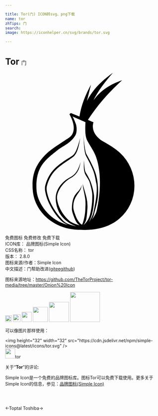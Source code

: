 ```yaml
---

title: Tor(门) ICON转svg、png下载
name: tor
zhTips: 门
search: 
image: https://iconhelper.cn/svg/brands/tor.svg

---
```


# Tor  <small style="font-size: 60%;font-weight: 100">门</small>

<div id="svg" class="svg-wrap">
<svg xmlns="http://www.w3.org/2000/svg" viewBox="0 0 24 24" role="img"><title>Tor icon</title><path d="M17.578 12.201c-.76-.692-1.721-1.251-2.704-1.81-.446-.246-1.81-1.318-1.34-2.838l-.851-.358c1.342-2.078 3.085-4.134 5.229-6.056-1.721.581-3.24 1.476-4.379 3.062.67-1.407 1.765-2.793 2.972-4.201-1.654 1.185-3.084 2.525-3.979 4.313l.627-2.503c-.894 1.608-1.52 3.24-1.766 4.871l-1.317-.535-.223.178c1.162 2.078.559 3.174-.022 3.553-1.162.783-2.838 1.788-3.688 2.659-1.609 1.654-2.078 3.218-1.921 5.296.157 2.66 2.101 4.873 4.67 5.744 1.14.38 2.19.424 3.352.424 1.877 0 3.799-.491 5.207-1.676a6.551 6.551 0 0 0 2.369-5.027 6.875 6.875 0 0 0-2.236-5.096zm-3.553 8.872c-.09.402-.38.894-.737 1.341.134-.246.246-.492.313-.76.559-1.989.805-2.904.537-5.095-.045-.224-.135-.938-.471-1.721-.468-1.185-1.184-2.303-1.272-2.548-.157-.38-.38-1.989-.403-3.084.023.938.089 2.659.335 3.329.067.225.715 1.229 1.185 2.459.312.849.38 1.632.446 1.854.224 1.007-.045 2.705-.401 4.313-.111.581-.426 1.252-.828 1.766.225-.313.402-.715.537-1.185.269-.938.38-2.145.356-2.905-.021-.446-.222-1.407-.558-2.278-.201-.47-.492-.961-.692-1.297-.224-.335-.224-1.072-.313-1.921.021.916-.068 1.385.156 2.033.134.379.625.916.759 1.43.201.693.402 1.453.381 1.922 0 .536-.022 1.52-.269 2.593-.157.804-.515 1.497-1.095 1.943.246-.312.38-.625.447-.938.089-.469.111-.916.156-1.475a5.96 5.96 0 0 0-.111-1.721c-.179-.805-.469-1.608-.604-2.168.022.626.269 1.408.381 2.235.089.604.044 1.206.021 1.742-.021.627-.223 1.722-.492 2.258-.268-.112-.357-.269-.537-.491-.223-.291-.357-.604-.491-.962a5.043 5.043 0 0 1-.291-.915 3.071 3.071 0 0 1 .559-2.213c.469-.671.559-.716.715-1.497-.223.692-.379.759-.871 1.341-.559.647-.648 1.586-.648 2.346 0 .313.134.671.246 1.007.134.356.268.714.447.982.134.223.313.379.469.491-.581-.156-1.184-.379-1.564-.692-.938-.805-1.765-2.167-1.877-3.375-.089-.982.804-2.413 2.078-3.128 1.073-.626 1.318-1.319 1.542-2.459-.313.983-.626 1.833-1.654 2.348-1.475.804-2.235 2.1-2.167 3.352.112 1.586.737 2.682 2.011 3.554.291.2.693.401 1.118.559-1.587-.381-1.788-.604-2.324-1.229 0-.045-.134-.135-.134-.156-.715-.805-1.609-2.19-1.922-3.464-.112-.447-.224-.916-.089-1.363.581-2.101 1.854-2.905 3.128-3.775.313-.225.626-.426.916-.649.715-.559.894-2.012 1.05-2.838-.29 1.006-.603 2.258-1.162 2.659-.29.224-.648.402-.938.604-1.318.894-2.637 1.743-3.24 3.91-.134.56-.044.962.089 1.498.335 1.317 1.229 2.748 1.989 3.597l.134.135c.335.381.76.67 1.274.871a5.945 5.945 0 0 1-1.296-.469c-2.078-1.005-3.463-3.173-3.553-4.939-.179-3.597 1.542-4.647 3.151-5.966.894-.737 2.145-1.095 2.86-2.413.134-.291.224-.916.045-1.587-.067-.224-.402-1.028-.537-1.207l1.989.872c-.044.938-.067 1.698.112 2.391.2.76 1.184 1.854 1.586 3.129.783 2.41.583 5.561.023 8.019z"/></svg>
</div>
<detail full-name='tor'></detail>

<div class="detail-page">
<p>
<span><span class="badge-success badge">免费图标</span> <span class="badge-success badge">免费修改</span>  <span class="badge-success badge">免费下载</span> </span>
<br/>
<span>
ICON库：
<span class="badge-secondary badge">品牌图标(Simple Icon)</span> 
</span>
<br/>
<span>
CSS名称：
<span class="badge-secondary badge">tor</span> 
</span>

<br/>
<span>
版本：
<span class="badge-secondary badge">2.8.0</span> 
</span>
<br/>
<span>图标来源/作者：<span class="badge-light badge">Simple Icon</span></span> 
<br/>
<span class="zh-detail">中文描述：<span class="badge-primary badge">门</span><span class="help-link"><span>帮助改进</span>(<a href="https://gitee.com/liuwave/icon-helper/edit/master/json/brands/tor.json" target="_blank" rel="noopener noreferrer">gitee</a><a href="https://github.com/liuwave/icon-helper/edit/master/json/brands/tor.json" target="_blank" rel="noopener noreferrer">github</a></span>)</span><br/>
</p>
</div><div class="description description alert alert-light"><p>图标来源地址：<a href="https://github.com/TheTorProject/tor-media/tree/master/Onion%20Icon" target="_blank" rel="noopener noreferrer">https://github.com/TheTorProject/tor-media/tree/master/Onion%20Icon</a></p></div>
<div class="alert alert-dark">
<img height="21" width="21" src="https://cdn.jsdelivr.net/npm/simple-icons@latest/icons/tor.svg" />
<img height="24" width="24" src="https://cdn.jsdelivr.net/npm/simple-icons@latest/icons/tor.svg" />
<img height="32" width="32" src="https://cdn.jsdelivr.net/npm/simple-icons@latest/icons/tor.svg" />
<img height="48" width="48" src="https://cdn.jsdelivr.net/npm/simple-icons@latest/icons/tor.svg" />
<img height="64" width="64" src="https://cdn.jsdelivr.net/npm/simple-icons@latest/icons/tor.svg" />
<img height="96" width="96" src="https://cdn.jsdelivr.net/npm/simple-icons@latest/icons/tor.svg" />

</div>
<div>
  <p>可以像图片那样使用：    
  </p>
  <div class="alert alert-primary" style="font-size: 14px">
    &lt;img height="32" width="32" src="https://cdn.jsdelivr.net/npm/simple-icons@latest/icons/tor.svg" /&gt;
    <copy-btn content='<img height="32" width="32" src="https://cdn.jsdelivr.net/npm/simple-icons@latest/icons/tor.svg" />'></copy-btn>
  </div>
  <div class="alert alert-secondary">
    <img height="32" width="32" src="https://cdn.jsdelivr.net/npm/simple-icons@latest/icons/tor.svg" />tor
    <copy-btn content="tor" btn-title="复制图标名称"></copy-btn>
  </div>
</div>
<div class="icon-detail__container">
<p>关于“<b>Tor</b>”的评论:</p>
</div>
<Vssue title="关于“Tor”的评论" />
<div><p>Simple Icon是一个免费的品牌图标库。图标Tor可以免费下载使用。更多关于  Simple Icon的信息，参见：<a target="_blank" href="https://iconhelper.cn/brands.html">品牌图标(Simple Icon)</a>
</p></div>


<div style="padding:2rem 0 " class="page-nav"><p class="inner"><span class="prev">←<router-link to="/icon/toptal.html">Toptal</router-link></span> <span class="next"><router-link to="/icon/toshiba.html">Toshiba</router-link>→</span></p></div>
